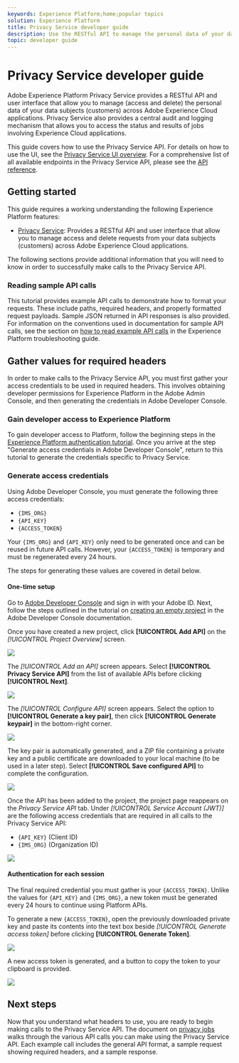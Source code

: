 ```yaml
---
keywords: Experience Platform;home;popular topics
solution: Experience Platform
title: Privacy Service developer guide
description: Use the RESTful API to manage the personal data of your data subjects across Adobe Experience Cloud applications
topic: developer guide
---
```


# Privacy Service developer guide

Adobe Experience Platform Privacy Service provides a RESTful API and user interface that allow you to manage (access and delete) the personal data of your data subjects (customers) across Adobe Experience Cloud applications. Privacy Service also provides a central audit and logging mechanism that allows you to access the status and results of jobs involving Experience Cloud applications.

This guide covers how to use the Privacy Service API. For details on how to use the UI, see the [Privacy Service UI overview](../ui/overview.md). For a comprehensive list of all available endpoints in the Privacy Service API, please see the [API reference](https://www.adobe.io/apis/experiencecloud/gdpr/api-reference.html).

## Getting started

This guide requires a working understanding the following Experience Platform features:

* [Privacy Service](../home.md): Provides a RESTful API and user interface that allow you to manage access and delete requests from your data subjects (customers) across Adobe Experience Cloud applications.

The following sections provide additional information that you will need to know in order to successfully make calls to the Privacy Service API.

### Reading sample API calls

This tutorial provides example API calls to demonstrate how to format your requests. These include paths, required headers, and properly formatted request payloads. Sample JSON returned in API responses is also provided. For information on the conventions used in documentation for sample API calls, see the section on [how to read example API calls](../../landing/troubleshooting.md) in the Experience Platform troubleshooting guide.

## Gather values for required headers

In order to make calls to the Privacy Service API, you must first gather your access credentials to be used in required headers. This involves obtaining developer permissions for Experience Platform in the Adobe Admin Console, and then generating the credentials in Adobe Developer Console.

### Gain developer access to Experience Platform

To gain developer access to Platform, follow the beginning steps in the [Experience Platform authentication tutorial](../../tutorials/authentication.md). Once you arrive at the step "Generate access credentials in Adobe Developer Console", return to this tutorial to generate the credentials specific to Privacy Service.

### Generate access credentials

Using Adobe Developer Console, you must generate the following three access credentials:

* `{IMS_ORG}`
* `{API_KEY}`
* `{ACCESS_TOKEN}`

Your `{IMS_ORG}` and `{API_KEY}` only need to be generated once and can be reused in future API calls. However, your `{ACCESS_TOKEN}` is temporary and must be regenerated every 24 hours.

The steps for generating these values are covered in detail below.

#### One-time setup

Go to [Adobe Developer Console](https://www.adobe.com/go/devs_console_ui) and sign in with your Adobe ID. Next, follow the steps outlined in the tutorial on [creating an empty project](https://www.adobe.io/apis/experienceplatform/console/docs.html#!AdobeDocs/adobeio-console/master/projects-empty.md) in the Adobe Developer Console documentation.

Once you have created a new project, click **[!UICONTROL Add API]** on the _[!UICONTROL Project Overview]_ screen.

![](../images/api/getting-started/add-api-button.png)

The _[!UICONTROL Add an API]_ screen appears. Select **[!UICONTROL Privacy Service API]** from the list of available APIs before clicking **[!UICONTROL Next]**.

![](../images/api/getting-started/add-privacy-service-api.png)

The _[!UICONTROL Configure API]_ screen appears. Select the option to **[!UICONTROL Generate a key pair]**, then click **[!UICONTROL Generate keypair]** in the bottom-right corner.

![](../images/api/getting-started/generate-key-pair.png)

The key pair is automatically generated, and a ZIP file containing a private key and a public certificate are downloaded to your local machine (to be used in a later step). Select **[!UICONTROL Save configured API]** to complete the configuration.

![](../images/api/getting-started/key-pair-generated.png)

Once the API has been added to the project, the project page reappears on the _Privacy Service API_ tab. Under _[!UICONTROL Service Account (JWT)]_ are the following access credentials that are required in all calls to the Privacy Service API:

* `{API_KEY}` (Client ID)
* `{IMS_ORG}` (Organization ID)

![](../images/api/getting-started/jwt-credentials.png)

#### Authentication for each session

The final required credential you must gather is your `{ACCESS_TOKEN}`. Unlike the values for `{API_KEY}` and `{IMS_ORG}`, a new token must be generated every 24 hours to continue using Platform APIs.

To generate a new `{ACCESS_TOKEN}`, open the previously downloaded private key and paste its contents into the text box beside _[!UICONTROL Generate access token]_ before clicking **[!UICONTROL Generate Token]**.

![](../images/api/getting-started/paste-private-key.png)

A new access token is generated, and a button to copy the token to your clipboard is provided.

![](../images/api/getting-started/generated-access-token.png)

## Next steps

Now that you understand what headers to use, you are ready to begin making calls to the Privacy Service API. The document on [privacy jobs](privacy-jobs.md) walks through the various API calls you can make using the Privacy Service API. Each example call includes the general API format, a sample request showing required headers, and a sample response.
